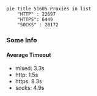 
```mermaid
pie title 51605 Proxies in list
    "HTTP" : 22697
    "HTTPS": 6449
    "SOCKS" : 28172
```

### Some Info
#### Average Timeout

- mixed: 3.3s
- http: 1.5s
- https: 8.3s
- socks: 4.9s
